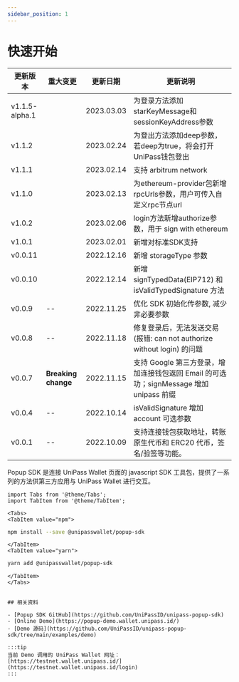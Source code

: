 ```yaml
---
sidebar_position: 1
---
```


# 快速开始

| 更新版本 | 重大变更        | 更新日期   | 更新说明                                                                               |
| -------- | --------------- | ---------- | -------------------------------------------------------------------------------------- |
| v1.1.5-alpha.1 |                      | 2023.03.03    | 为登录方法添加starKeyMessage和sessionKeyAddress参数 |
| v1.1.2 |                      | 2023.02.24    | 为登出方法添加deep参数，若deep为true，将会打开UniPass钱包登出 |
| v1.1.1 |                      | 2023.02.14    | 支持 arbitrum network |
| v1.1.0 |                      | 2023.02.13    | 为ethereum-provider包新增rpcUrls参数，用户可传入自定义rpc节点url |
| v1.0.2 |                      | 2023.02.06    | login方法新增authorize参数，用于 sign with ethereum |
| v1.0.1 |                      | 2023.02.01    | 新增对标准SDK支持 |
| v0.0.11 |                     | 2022.12.16   | 新增 storageType 参数 |
| v0.0.10 |                     | 2022.12.14   | 新增 signTypedData(EIP712) 和 isValidTypedSignature 方法|
| v0.0.9   | --              | 2022.11.25 | 优化 SDK 初始化传参数, 减少非必要参数                           |
| v0.0.8   | --              | 2022.11.18 | 修复登录后，无法发送交易 (报错: can not authorize without login) 的问题                |
| v0.0.7   | **Breaking change** | 2022.11.15 | 支持 Google 第三方登录，增加连接钱包返回 Email 的可选功；signMessage 增加 unipass 前缀 |
| v0.0.4   | --              | 2022.10.14 | isValidSignature 增加 account 可选参数                                                 |
| v0.0.1   | --              | 2022.10.09 | 支持连接钱包获取地址，转账原生代币和 ERC20 代币，签名/验签等功能。                     |

Popup SDK 是连接 UniPass Wallet 页面的 javascript SDK 工具包，提供了一系列的方法供第三方应用与 UniPass Wallet 进行交互。

```mdx-code-block
import Tabs from '@theme/Tabs';
import TabItem from '@theme/TabItem';
```

```mdx-code-block
<Tabs>
<TabItem value="npm">
```

```bash
npm install --save @unipasswallet/popup-sdk
```

```mdx-code-block
</TabItem>
<TabItem value="yarn">
```

```bash
yarn add @unipasswallet/popup-sdk
```

```mdx-code-block
</TabItem>
</Tabs>


## 相关资料

- [Popup SDK GitHub](https://github.com/UniPassID/unipass-popup-sdk)
- [Online Demo](https://popup-demo.wallet.unipass.id/)
- [Demo 源码](https://github.com/UniPassID/unipass-popup-sdk/tree/main/examples/demo)

:::tip
当前 Demo 调用的 UniPass Wallet 网址：[https://testnet.wallet.unipass.id/](https://testnet.wallet.unipass.id/login)
:::
```

